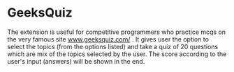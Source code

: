 # GeeksQuiz

The extension is useful for competitive programmers who practice mcqs on the very famous site www.geeksquiz.com/ . It gives user the option to select the topics (from the options listed) and take a quiz of 20 questions which are mix of the topics selected by the user. The score according to the user's input (answers) will be shown in the end. 
